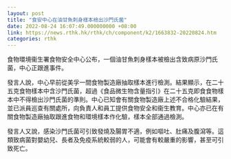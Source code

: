 ```yaml
---
layout: post
title: "​食安中心在油甘魚刺身樣本檢出沙門氏菌"
date: 2022-08-24 16:07:49.000000000 +08:00
link: https://news.rthk.hk/rthk/ch/component/k2/1663832-20220824.htm
categories: rthk
---
```


食物環境衞生署食物安全中心公布，一個油甘魚刺身樣本被檢出含致病原沙門氏菌，中心正跟進事件。

發言人說，中心早前從美孚一間食物製造廠抽取樣本進行檢測。結果顯示，在二十五克食物樣本中含沙門氏菌，超過《食品微生物含量指引》在二十五克即食食物樣本中不得檢出沙門氏菌的準則。中心已知會有關食物製造廠上述不合格化驗結果，並已派員巡查有關處所，向負責人和員工提供食物安全和衞生教育。中心亦已在有關食物製造廠抽取跟進食物和環境樣本作化驗，樣本全部通過檢測。

發言人又說，感染沙門氏菌可引致發燒及腸胃不適，例如嘔吐、肚痛及腹瀉等。這類致病菌對嬰幼兒、長者及免疫系統較弱的人，可能會有較嚴重的影響，甚至可引致死亡。

